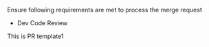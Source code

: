 Ensure following requirements are met to process the merge request

- Dev Code Review

This is PR template1 
